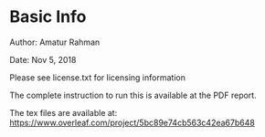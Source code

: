# Basic Info

Author: Amatur Rahman

Date: Nov 5, 2018

Please see license.txt for licensing information

The complete instruction to run this  is available at the PDF report.


The tex files are available at:
https://www.overleaf.com/project/5bc89e74cb563c42ea67b648

